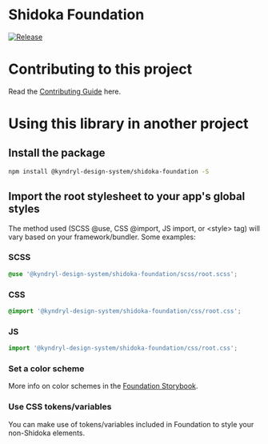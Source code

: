 # Shidoka Foundation

[![Release](https://github.com/kyndryl-design-system/shidoka-foundation/actions/workflows/release.yml/badge.svg)](https://github.com/kyndryl-design-system/shidoka-foundation/actions/workflows/release.yml)

# Contributing to this project

Read the [Contributing Guide](CONTRIBUTING.md) here.

# Using this library in another project

## Install the package

<!-- Note: This will not work until you have configured the enterprise package registry following the instructions above. -->

```bash
npm install @kyndryl-design-system/shidoka-foundation -S
```

## Import the root stylesheet to your app's global styles

The method used (SCSS @use, CSS @import, JS import, or &lt;style&gt; tag) will vary based on your framework/bundler. Some examples:

### SCSS

```css
@use '@kyndryl-design-system/shidoka-foundation/scss/root.scss';
```

### CSS

```css
@import '@kyndryl-design-system/shidoka-foundation/css/root.css';
```

### JS

```js
import '@kyndryl-design-system/shidoka-foundation/css/root.css';
```

### Set a color scheme

More info on color schemes in the [Foundation Storybook](https://shidoka-foundation.netlify.app/?path=/docs/foundation-colors--docs#setting-a-theme).

### Use CSS tokens/variables

You can make use of tokens/variables included in Foundation to style your non-Shidoka elements.
